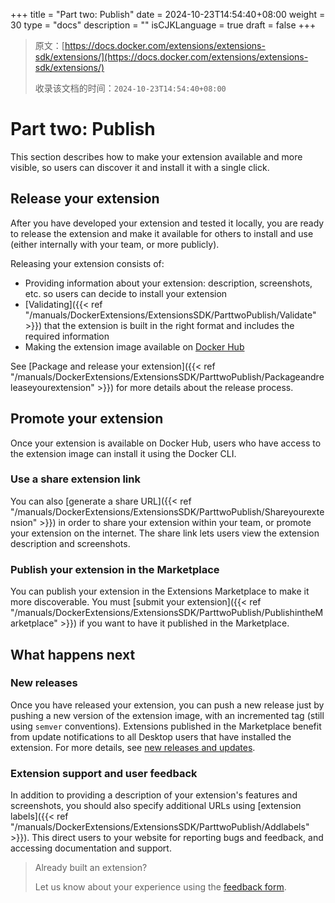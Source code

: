 +++
title = "Part two: Publish"
date = 2024-10-23T14:54:40+08:00
weight = 30
type = "docs"
description = ""
isCJKLanguage = true
draft = false
+++

> 原文：[https://docs.docker.com/extensions/extensions-sdk/extensions/](https://docs.docker.com/extensions/extensions-sdk/extensions/)
>
> 收录该文档的时间：`2024-10-23T14:54:40+08:00`

# Part two: Publish

This section describes how to make your extension available and more visible, so users can discover it and install it with a single click.

## Release your extension

After you have developed your extension and tested it locally, you are ready to release the extension and make it available for others to install and use (either internally with your team, or more publicly).

Releasing your extension consists of:

- Providing information about your extension: description, screenshots, etc. so users can decide to install your extension
- [Validating]({{< ref "/manuals/DockerExtensions/ExtensionsSDK/ParttwoPublish/Validate" >}}) that the extension is built in the right format and includes the required information
- Making the extension image available on [Docker Hub](https://hub.docker.com/)

See [Package and release your extension]({{< ref "/manuals/DockerExtensions/ExtensionsSDK/ParttwoPublish/Packageandreleaseyourextension" >}}) for more details about the release process.

## Promote your extension

Once your extension is available on Docker Hub, users who have access to the extension image can install it using the Docker CLI.

### Use a share extension link

You can also [generate a share URL]({{< ref "/manuals/DockerExtensions/ExtensionsSDK/ParttwoPublish/Shareyourextension" >}}) in order to share your extension within your team, or promote your extension on the internet. The share link lets users view the extension description and screenshots.

### Publish your extension in the Marketplace

You can publish your extension in the Extensions Marketplace to make it more discoverable. You must [submit your extension]({{< ref "/manuals/DockerExtensions/ExtensionsSDK/ParttwoPublish/PublishintheMarketplace" >}}) if you want to have it published in the Marketplace.

## What happens next

### New releases

Once you have released your extension, you can push a new release just by pushing a new version of the extension image, with an incremented tag (still using `semver` conventions). Extensions published in the Marketplace benefit from update notifications to all Desktop users that have installed the extension. For more details, see [new releases and updates](https://docs.docker.com/extensions/extensions-sdk/extensions/DISTRIBUTION/#new-releases-and-updates).

### Extension support and user feedback

In addition to providing a description of your extension's features and screenshots, you should also specify additional URLs using [extension labels]({{< ref "/manuals/DockerExtensions/ExtensionsSDK/ParttwoPublish/Addlabels" >}}). This direct users to your website for reporting bugs and feedback, and accessing documentation and support.

> Already built an extension?
>
> Let us know about your experience using the [feedback form](https://survey.alchemer.com/s3/7184948/Publishers-Feedback-Form).
